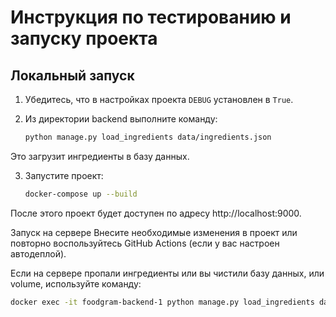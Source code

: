 # Инструкция по тестированию и запуску проекта

## Локальный запуск

1. Убедитесь, что в настройках проекта `DEBUG` установлен в `True`.

2. Из директории backend выполните команду:
   ```bash
   python manage.py load_ingredients data/ingredients.json

Это загрузит ингредиенты в базу данных.

3. Запустите проект:
    ```bash
    docker-compose up --build

После этого проект будет доступен по адресу http://localhost:9000.

Запуск на сервере
Внесите необходимые изменения в проект или
повторно воспользуйтесь GitHub Actions (если у вас настроен автодеплой).

Если на сервере пропали ингредиенты или вы чистили базу данных, или volume, 
используйте команду:

```bash
docker exec -it foodgram-backend-1 python manage.py load_ingredients data/ingredients.json
